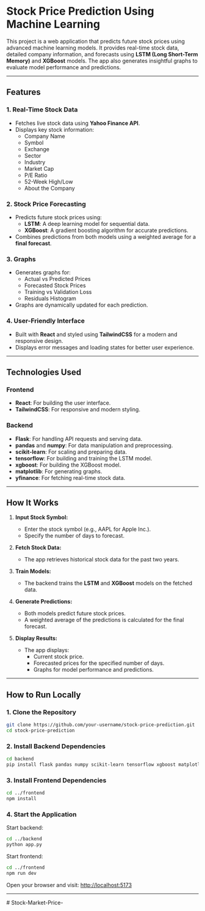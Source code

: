 # Stock Price Prediction Using Machine Learning

This project is a web application that predicts future stock prices using advanced machine learning models. It provides real-time stock data, detailed company information, and forecasts using **LSTM (Long Short-Term Memory)** and **XGBoost** models. The app also generates insightful graphs to evaluate model performance and predictions.

---

## Features

### 1. **Real-Time Stock Data**
- Fetches live stock data using **Yahoo Finance API**.
- Displays key stock information:
  - Company Name
  - Symbol
  - Exchange
  - Sector
  - Industry
  - Market Cap
  - P/E Ratio
  - 52-Week High/Low
  - About the Company

### 2. **Stock Price Forecasting**
- Predicts future stock prices using:
  - **LSTM**: A deep learning model for sequential data.
  - **XGBoost**: A gradient boosting algorithm for accurate predictions.
- Combines predictions from both models using a weighted average for a **final forecast**.

### 3. **Graphs**
- Generates graphs for:
  - Actual vs Predicted Prices
  - Forecasted Stock Prices
  - Training vs Validation Loss
  - Residuals Histogram
- Graphs are dynamically updated for each prediction.

### 4. **User-Friendly Interface**
- Built with **React** and styled using **TailwindCSS** for a modern and responsive design.
- Displays error messages and loading states for better user experience.

---

## Technologies Used

### **Frontend**
- **React**: For building the user interface.
- **TailwindCSS**: For responsive and modern styling.

### **Backend**
- **Flask**: For handling API requests and serving data.
- **pandas** and **numpy**: For data manipulation and preprocessing.
- **scikit-learn**: For scaling and preparing data.
- **tensorflow**: For building and training the LSTM model.
- **xgboost**: For building the XGBoost model.
- **matplotlib**: For generating graphs.
- **yfinance**: For fetching real-time stock data.

---

## How It Works

1. **Input Stock Symbol:**
   - Enter the stock symbol (e.g., AAPL for Apple Inc.).
   - Specify the number of days to forecast.

2. **Fetch Stock Data:**
   - The app retrieves historical stock data for the past two years.

3. **Train Models:**
   - The backend trains the **LSTM** and **XGBoost** models on the fetched data.

4. **Generate Predictions:**
   - Both models predict future stock prices.
   - A weighted average of the predictions is calculated for the final forecast.

5. **Display Results:**
   - The app displays:
     - Current stock price.
     - Forecasted prices for the specified number of days.
     - Graphs for model performance and predictions.

---

## How to Run Locally

### 1. **Clone the Repository**
```bash
git clone https://github.com/your-username/stock-price-prediction.git
cd stock-price-prediction
```

### 2. Install Backend Dependencies
```bash
cd backend
pip install flask pandas numpy scikit-learn tensorflow xgboost matplotlib yfinance
```

### 3. Install Frontend Dependencies
```bash
cd ../frontend
npm install
```

### 4. Start the Application
Start backend:
```bash
cd ../backend
python app.py
```

Start frontend:
```bash
cd ../frontend
npm run dev
```

Open your browser and visit: [http://localhost:5173](http://localhost:5173)


---
#   S t o c k - M a r k e t - P r i c e - 
 
 
